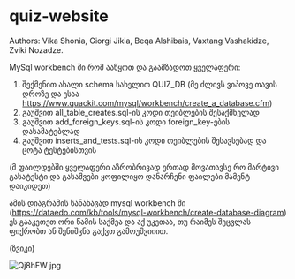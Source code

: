 # quiz-website
Authors:
Vika Shonia,
Giorgi Jikia,
Beqa Alshibaia,
Vaxtang Vashakidze,
Zviki Nozadze.

MySql workbench ში რომ ააწყოთ და გაამზადოთ ყველაფერი:
1. შექმენით ახალი schema სახელით QUIZ_DB (მე ძლივს ვიპოვე თავის დროზე და ესაა https://www.quackit.com/mysql/workbench/create_a_database.cfm)
2. გაუშვით all_table_creates.sql-ის კოდი თეიბლების შესაქმნელად
3. გაუშვით add_foreign_keys.sql-ის კოდი foreign_key-ების დასამატებლად 
4. გაუშვით inserts_and_tests.sql-ის კოდი თეიბლების შესავსებად და ცოტა ტესტებისთვის

(მ ფაილდებში ყველაფერი აზრობრივად ერთად მოვათავსე რო მარტივი გასატესტი და გასაშვები ყოფილიყო დანარჩენი ფაილები მამენტ დაიკიდეთ)

ამის დიაგრამის სანახავად mysql workbench ში (https://dataedo.com/kb/tools/mysql-workbench/create-database-diagram) 
ეს გააკეთეთ ორი წამის საქმეა და აქ უკეთაა, თუ რაიმეს შეცვლას ფიქრობთ ან შენიშვნა გაქვთ გამოუშვიიით.

(ზვიკი)

![Qj8hFW jpg](https://user-images.githubusercontent.com/48380620/58917565-157de000-8738-11e9-825f-3ab630ec6bf1.png)

